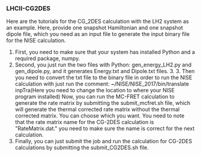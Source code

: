 ### LHCII-CG2DES
Here are the tutorials for the CG_2DES calculation with the LH2 system as an example. Here, provide one snapshot Hamiltonian and one snapshot dipole file, which you need as an input file to generate the input binary file for the NISE calculation. 
1. First, you need to make sure that your system has installed Python and a required package, numpy. 
2. Second, you just run the two files with Python: gen_energy_LH2.py and gen_dipole.py, and it generates Energy.txt and Dipole.txt files. 3. 3. Then you need to convert the txt file to the binary file in order to run the NISE calculation with just run the comment: ~/NISE/NISE_2017/bin/translate inpTra(Here you need to change the location to where your NISE program installed) Now, you can run the MC-FRET calculation to generate the rate matrix by submitting the submit_mcfret.sh file, which will generate the thermal corrected rate matrix without the thermal corrected matrix. You can choose which you want. You need to note that the rate matrix name for the CG-2DES calculation is "RateMatrix.dat." you need to make sure the name is correct for the next calculation.
4. Finally, you can just submit the job and run the calculation for CG-2DES calculations by submitting the submit_CG2DES.sh file.
